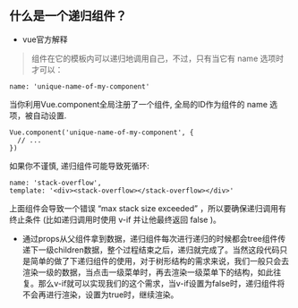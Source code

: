 ## 什么是一个递归组件？

+ vue官方解释
>组件在它的模板内可以递归地调用自己，不过，只有当它有 name 选项时才可以：
```
name: 'unique-name-of-my-component'
```
当你利用Vue.component全局注册了一个组件, 全局的ID作为组件的 name 选项，被自动设置.
```
Vue.component('unique-name-of-my-component', {
  // ...
})
```
如果你不谨慎, 递归组件可能导致死循环:
```
name: 'stack-overflow',
template: '<div><stack-overflow></stack-overflow></div>'
```
上面组件会导致一个错误 “max stack size exceeded” ，所以要确保递归调用有终止条件 (比如递归调用时使用 v-if 并让他最终返回 false )。

+ 通过props从父组件拿到数据，递归组件每次进行递归的时候都会tree组件传递下一级children数据，整个过程结束之后，递归就完成了。当然这段代码只是简单的做了下递归组件的使用，对于树形结构的需求来说，我们一般只会去渲染一级的数据，当点击一级菜单时，再去渲染一级菜单下的结构，如此往复。那么v-if就可以实现我们的这个需求，当v-if设置为false时，递归组件将不会再进行渲染，设置为true时，继续渲染。